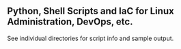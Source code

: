 ## Python, Shell Scripts and IaC for Linux Administration, DevOps, etc.
See individual directories for script info and sample output.
